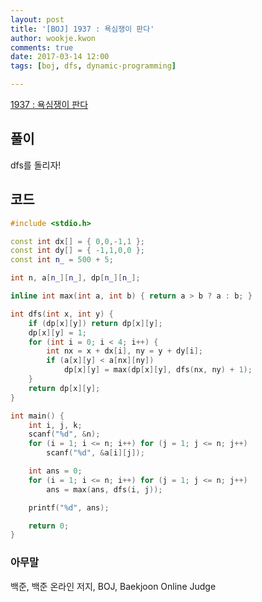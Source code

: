 ```yaml
---
layout: post
title: '[BOJ] 1937 : 욕심쟁이 판다'
author: wookje.kwon
comments: true
date: 2017-03-14 12:00
tags: [boj, dfs, dynamic-programming]

---
```


[1937 : 욕심쟁이 판다](https://www.acmicpc.net/problem/1937)

## 풀이

dfs를 돌리자!

## 코드

```cpp
#include <stdio.h>

const int dx[] = { 0,0,-1,1 };
const int dy[] = { -1,1,0,0 };
const int n_ = 500 + 5;

int n, a[n_][n_], dp[n_][n_];

inline int max(int a, int b) { return a > b ? a : b; }

int dfs(int x, int y) {
	if (dp[x][y]) return dp[x][y];
	dp[x][y] = 1;
	for (int i = 0; i < 4; i++) {
		int nx = x + dx[i], ny = y + dy[i];
		if (a[x][y] < a[nx][ny])
			dp[x][y] = max(dp[x][y], dfs(nx, ny) + 1);
	}
	return dp[x][y];
}

int main() {
	int i, j, k;
	scanf("%d", &n);
	for (i = 1; i <= n; i++) for (j = 1; j <= n; j++)
		scanf("%d", &a[i][j]);

	int ans = 0;
	for (i = 1; i <= n; i++) for (j = 1; j <= n; j++)
		ans = max(ans, dfs(i, j));

	printf("%d", ans);

	return 0;
}
```

### 아무말  
백준, 백준 온라인 저지, BOJ, Baekjoon Online Judge

